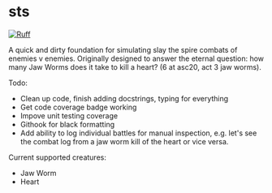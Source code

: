 # sts
[![Ruff](https://img.shields.io/endpoint?url=https://raw.githubusercontent.com/charliermarsh/ruff/main/assets/badge/v2.json)](https://github.com/astral-sh/ruff)


A quick and dirty foundation for simulating slay the spire combats of enemies v enemies. Originally designed to answer the eternal question: how many Jaw Worms does it take to kill a heart? (6 at asc20, act 3 jaw worms).

Todo:
* Clean up code, finish adding docstrings, typing for everything
* Get code coverage badge working
* Impove unit testing coverage
* Githook for black formatting
* Add ability to log individual battles for manual inspection, e.g. let's see the combat log from a jaw worm kill of the heart or vice versa.

Current supported creatures:
* Jaw Worm
* Heart
